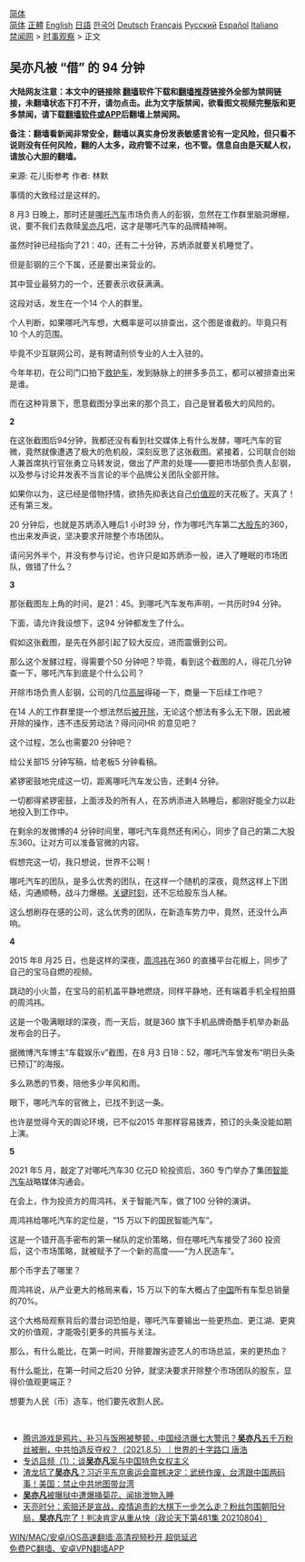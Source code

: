  <!-- 面包屑导航 --> <div class="breadcrumb"><!-- GTranslate: https://gtranslate.io/ -->  <div class="switcher notranslate">  <div class="selected">  <a href="#" onclick="return false;"> 简体</a>  </div>  <div class="option">  <a href="https://www.bannedbook.org" onclick="doGTranslate('zh-CN|zh-CN');jQuery('div.switcher div.selected a').html(jQuery(this).html());return false;" title="简体中文" class="nturl selected"> 简体</a>  <a href="https://www.bannedbook.org/zh-tw/" onclick="doGTranslate('zh-CN|zh-TW');jQuery('div.switcher div.selected a').html(jQuery(this).html());return false;" title="繁體中文" class="nturl"> 正體</a>  <a href="https://www.bannedbook.org/en/" onclick="doGTranslate('zh-CN|en');jQuery('div.switcher div.selected a').html(jQuery(this).html());return false;" title="English" class="nturl"> English</a>  <a href="https://www.bannedbook.org/ja/" onclick="doGTranslate('zh-CN|ja');jQuery('div.switcher div.selected a').html(jQuery(this).html());return false;" title="日本語" class="nturl"> 日語</a>  <a href="https://www.bannedbook.org/ko/" onclick="doGTranslate('zh-CN|ko');jQuery('div.switcher div.selected a').html(jQuery(this).html());return false;" title="한국어" class="nturl"> 한국어</a>  <a href="https://www.bannedbook.org/de/" onclick="doGTranslate('zh-CN|de');jQuery('div.switcher div.selected a').html(jQuery(this).html());return false;" title="Deutsch" class="nturl"> Deutsch</a>  <a href="https://www.bannedbook.org/fr/" onclick="doGTranslate('zh-CN|fr');jQuery('div.switcher div.selected a').html(jQuery(this).html());return false;" title="Français" class="nturl"> Français</a>  <a href="https://www.bannedbook.org/ru/" onclick="doGTranslate('zh-CN|ru');jQuery('div.switcher div.selected a').html(jQuery(this).html());return false;" title="Русский" class="nturl"> Русский</a>  <a href="https://www.bannedbook.org/es/" onclick="doGTranslate('zh-CN|es');jQuery('div.switcher div.selected a').html(jQuery(this).html());return false;" title="Español" class="nturl"> Español</a>  <a href="https://www.bannedbook.org/it/" onclick="doGTranslate('zh-CN|it');jQuery('div.switcher div.selected a').html(jQuery(this).html());return false;" title="Italiano" class="nturl"> Italiano</a>  </div>  </div>      <div class='breadcrumb-sub'><!-- Breadcrumb NavXT 6.3.0 --> <a href="https://www.bannedbook.org/" class="home">禁闻网</a> &gt; <a href="https://www.bannedbook.org/bnews/ssgc/" class="category">时事观察</a> &gt; 正文</div></div><h2>吴亦凡被 “借” 的 94 分钟</h2> <p class="notice"><b>大陆网友注意：本文中的链接除 <a href="https://github.com/bannedbook/fanqiang" >翻墙</a>软件下载和<a href="https://github.com/killgcd/justmysocks/blob/master/README.md">翻墙推荐</a>链接外全部为禁网链接，未翻墙状态下打不开，请勿点击。此为文字版禁闻，欲看图文视频完整版和更多禁闻，请下载<a href="https://github.com/bannedbook/fanqiang">翻墙软件或APP</a>后翻墙上禁闻网。</p><p>备注：翻墙看新闻非常安全，翻墙以真实身份发表敏感言论有一定风险，但只看不说则没有任何风险，翻的人太多，政府管不过来，也不管。信息自由是天赋人权，请放心大胆的翻墙。</b></p>  <div class="entry"> <p>来源:&nbsp;花儿街参考                            作者:&nbsp;林默                           </p> <p>事情的大致经过是这样的。</p> <p>	8 月3 日晚上，那时还是<a href="https://www.bannedbook.org/bnews/tag/%e5%93%aa%e5%90%92/" class="st_tag internal_tag" rel="tag" title="标签 哪吒 下的日志">哪吒</a><a href="https://www.bannedbook.org/bnews/tag/%e6%b1%bd%e8%bd%a6/" class="st_tag internal_tag" rel="tag" title="标签 汽车 下的日志">汽车</a>市场负责人的彭钢，忽然在工作群里脑洞爆棚，说，要不我们去救赎<a href="https://www.bannedbook.org/bnews/tag/%e5%90%b4%e4%ba%a6%e5%87%a1/" class="st_tag internal_tag" rel="tag" title="标签 吴亦凡 下的日志">吴亦凡</a>吧，这才是哪吒汽车的品牌精神啊。</p> <p>	虽然时钟已经指向了21：40，还有二十分钟，苏炳添就要关机睡觉了。</p> <p>	但是彭钢的三个下属，还是要出来营业的。</p> <p>	其中营业最努力的一个，还要表示收获满满。</p> <p>	这段对话，发生在一个14 个人的群里。</p> <p>	个人判断，如果哪吒汽车想，大概率是可以排查出，这个图是谁截的。毕竟只有10 个人的范围。</p> <p>	毕竟不少互联网公司，是有聘请刑侦专业的人士入驻的。</p> <p>	今年年初，在公司门口拍下<a href="https://www.bannedbook.org/bnews/tag/%E6%95%91%E6%8A%A4%E8%BD%A6/" class="st_tag internal_tag" rel="tag" title="标签 救护车 下的日志">救护车</a>，发到脉脉上的拼多多员工，都可以被排查出来是谁。</p> <p>	而在这种背景下，愿意截图分享出来的那个员工，自己是冒着极大的风险的。</p> <p>	<strong>2</strong></p> <p>	在这张截图后94分钟，我都还没有看到社交媒体上有什么发酵，哪吒汽车的官微，竟然就像遭遇了极大的危机般，深刻反思了这张截图。紧接着，公司联合创始人兼首席执行官张勇立马转发说，做出了严肃的处理——要把市场部负责人彭钢，以及参与讨论并发表不当言论的半个品牌公关团队全部开除。</p>  <p>	如果你以为，这已经是借物抒情，欲扬先抑表达自己<a href="https://www.bannedbook.org/bnews/tag/%E4%BB%B7%E5%80%BC%E8%A7%82/" class="st_tag internal_tag" rel="tag" title="标签 价值观 下的日志">价值观</a>的天花板了。天真了！还有第三发。</p> <p>	20 分钟后，也就是苏炳添入睡后1 小时39 分，作为哪吒汽车第二<a href="https://www.bannedbook.org/bnews/tag/%E5%A4%A7%E8%82%A1%E4%B8%9C/" class="st_tag internal_tag" rel="tag" title="标签 大股东 下的日志">大股东</a>的360，也出来发声说，坚决要求开除整个市场团队。</p> <p>	请问另外半个，并没有参与讨论，也许只是如苏炳添一般，进入了睡眠的市场团队，做错了什么？</p> <p>	<strong>3</strong></p> <p>	那张截图左上角的时间，是21：45。到哪吒汽车发布声明，一共历时94 分钟。</p> <p>	下面，请允许我设想下，这94 分钟都发生了什么。</p> <p>	假如这张截图，是先在外部引起了较大反应，进而震慑到公司。</p> <p>	那么这个发酵过程，得需要个50 分钟吧？毕竟，看到这个截图的人，得花几分钟查一下，哪吒汽车到底是个什么公司？</p> <p>	开除市场负责人彭钢，公司的几位<span class='wp_keywordlink_affiliate'><a href="https://www.bannedbook.org/bnews/ccpdope/" title="中共高层内幕" target="_blank">高层</a></span>得碰一下，商量一下后续工作吧？</p> <p>	在14 人的工作群里提一个想法然后<a href="https://www.bannedbook.org/bnews/tag/%E8%A2%AB%E5%BC%80%E9%99%A4/" class="st_tag internal_tag" rel="tag" title="标签 被开除 下的日志">被开除</a>，无论这个想法有多么无下限，因此被开除的操作，违不违反劳动法？得问问HR 的意见吧？</p> <p>	这个过程，怎么也需要20 分钟吧？</p> <p>	给公关部15 分钟写稿，给老板5 分钟看稿。</p> <p>	紧锣密鼓地完成这一切，距离哪吒汽车发公告，还剩4 分钟。</p>  <p>	一切都得紧锣密鼓，上面涉及的所有人，在苏炳添进入熟睡后，都刚好能全力以赴地投入到工作中。</p> <p>	在剩余的发微博的4 分钟时间里，哪吒汽车竟然还有闲心，同步了自己的第二大股东360。让对方可以准备官微的内容。</p> <p>	假想完这一切，我只想说，世界不公啊！</p> <p>	哪吒汽车的团队，是多么优秀的团队，在这样一个随机的深夜，竟然这样上下团结，沟通顺畅，战斗力爆棚。<span class='wp_keywordlink'><a href="https://www.bannedbook.org/forum2/topic151.html" title="关键时刻：李鹏日记" target="_blank">关键时刻</a></span>，还不忘给股东当人梯。</p> <p>	这么想刷存在感的公司，这么优秀的团队，在新造车势力中，竟然，还没什么声响。</p> <p>	<strong>4</strong></p> <p>	2015 年8 月25 日，也是这样的深夜，<a href="https://www.bannedbook.org/bnews/tag/%e5%91%a8%e9%b8%bf%e7%a5%8e/" class="st_tag internal_tag" rel="tag" title="标签 周鸿祎 下的日志">周鸿祎</a>在360 的直播平台花椒上，同步了自己的宝马自燃的视频。</p> <p>	跳动的小火苗，在宝马的前机盖平静地燃烧，同样平静地，还有端着手机全程拍摄的周鸿祎。</p> <p>	</p> <p>	这是一个吸满眼球的深夜，而一天后，就是360 旗下手机品牌奇酷手机举办新品发布会的日子。</p> <p>	据微博汽车博主‌‌“车载娱乐v‌‌”截图，在8 月3 日18：52，哪吒汽车曾发布‌‌“明日头条已预订‌‌”的海报。</p> <p>	多么熟悉的节奏，陪他多少年风和雨。</p> <p>	眼下，哪吒汽车的官微上，已找不到这一条。</p>  <p>	也许是觉得今天的舆论环境，已不似2015 年那样容易拨弄，预订的头条没能如期上演。</p> <p>	<strong>5</strong></p> <p>	2021 年5 月，敲定了对哪吒汽车30 亿元D 轮投资后，360 专门举办了集团<a href="https://www.bannedbook.org/bnews/tag/%E6%99%BA%E8%83%BD%E6%B1%BD%E8%BD%A6/" class="st_tag internal_tag" rel="tag" title="标签 智能汽车 下的日志">智能汽车</a>战略媒体沟通会。</p> <p>	在会上，作为投资方的周鸿祎，关于智能汽车，做了100 分钟的演讲。</p> <p>	周鸿祎给哪吒汽车的定位是，‌‌“15 万以下的国民智能汽车‌‌”。</p> <p>	这是一个错开高手密布的第一梯队的定价策略，但在哪吒汽车接受了360 投资后，这个市场策略，就被赋予了一个新的高度——‌‌“为人民造车‌‌”。</p> <p>	那个币字去了哪里？</p> <p>	周鸿祎说，从产业更大的格局来看，15 万以下的车大概占了<span class='wp_keywordlink_affiliate'><a href="https://www.bannedbook.org/" title="中国" target="_blank">中国</a></span>所有车型总销量的70%。</p> <p>	这个大格局观察背后的潜台词恐怕是，哪吒汽车要输出一些更热血、更江湖、更爽文的价值观，才能吸引更多的共振与关注。</p> <p>	那么，有什么能比，在第一时间，开除要蹭劣迹艺人的市场总监，来的更热血？</p> <p>	有什么能比，在第一时间之后20 分钟，就坚决要求开除整个市场团队的股东，显得价值观更端正？</p> <p>	想要为人民（币）造车，他们要先收割人民。</p> <p>	 </p>  <ul class='op-related-articles' title='相关阅读'> <li><a href='https://www.bannedbook.org/bnews/bannedvideo/20210805/1600800.html' target='_blank'>腾讯游戏是鸦片、补习与饭圈被整顿，中国经济爆七大警讯？<b>吴亦凡</b>五千万粉丝被删，中共怕造反夺权？（2021.8.5）｜世界的十字路口 唐浩</a></li> <li><a href='https://www.bannedbook.org/bnews/headline/20210805/1600783.html' target='_blank'>专访吕频（1）：谈<b>吴亦凡</b>案与中国特色女权主义</a></li> <li><a href='https://www.bannedbook.org/bnews/bannedvideo/20210805/1600651.html' target='_blank'>渣龙坑了<b>吴亦凡</b>？习近平东京奥运会震撼决定：武统作废，台湾跟中国两码事！美国：禁止中共地图带台湾</a></li> <li><a href='https://www.bannedbook.org/bnews/yule/20210805/1600566.html' target='_blank'><b>吴亦凡</b>被曝狱中遭爆捅菊花、闻排泄物入睡</a></li> <li><a href='https://www.bannedbook.org/bnews/cbnews/20210805/1600546.html' target='_blank'>天亮时分：索赔还是宣战，疫情追责的大棋下一步怎么走？粉丝包围朝阳分局，<b>吴亦凡</b>完了！判决肯定从重从快（政论天下第481集 20210804）</a></li> </ul> <p class="texttj"> <a href="https://github.com/bannedbook/fanqiang/wiki/V2ray%E6%9C%BA%E5%9C%BA" target="_blank">WIN/MAC/安卓/iOS高速翻墙:高清视频秒开,超低延迟</a><br/> <a href="https://github.com/bannedbook/fanqiang/wiki/%E7%A6%81%E9%97%BB%E7%BD%91%E5%AE%89%E5%8D%93%E7%BF%BB%E5%A2%99%E6%96%B0%E9%97%BBAPP" target="_blank">免费PC翻墙、安卓VPN翻墙APP</a></p><p> </p><a name='sharetosocial'></a>  <div style="margin-bottom:5px;padding-bottom:5px;clear:both"> <div id="archive-pix-1" class="banner-ads"> <!-- AuctionX Display platform tag START --> <div id="26318x728x90x621x_ADSLOT2" clicktrack="%%CLICK_URL_ESC%%"></div> <!-- AuctionX Display platform tag END --> </div> <div id="archive-pix-2" class="banner-ads"> <!-- AuctionX Display platform tag START --> <div id="26315x300x250x621x_ADSLOT2" clicktrack="%%CLICK_URL_ESC%%"></div> <!-- AuctionX Display platform tag END --> </div> </div>  <div id="archive-pix-1" class="banner-ads"> <!-- AuctionX Display platform tag START --> <div id="26318x728x90x621x_ADSLOT3" clicktrack="%%CLICK_URL_ESC%%"></div> <!-- AuctionX Display platform tag END --> </div> </div><!--END ENTRY--> 